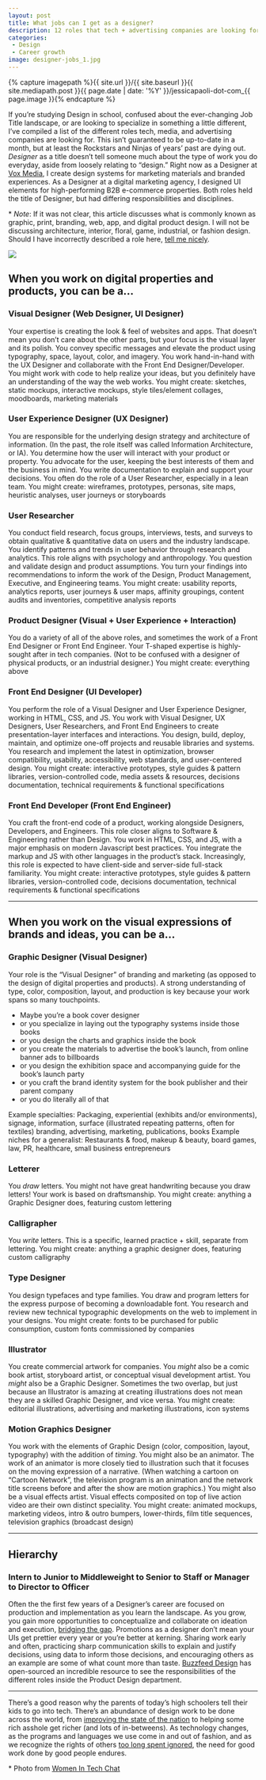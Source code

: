 ```yaml
---
layout: post
title: What jobs can I get as a designer?
description: 12 roles that tech + advertising companies are looking for. There’s an abundance of design work to be done across the world, for good and evil.
categories:
 - Design
 - Career growth
image: designer-jobs_1.jpg
---
```

{% capture imagepath %}{{ site.url }}/{{ site.baseurl }}{{ site.mediapath.post }}{{ page.date | date: '%Y' }}/jessicapaoli-dot-com_{{ page.image }}{% endcapture %}

If you’re studying Design in school, confused about the ever-changing Job Title landscape, or are looking to specialize in something a little different, I’ve compiled a list of the different roles tech, media, and advertising companies are looking for. This isn’t guaranteed to be up-to-date in a month, but at least the Rockstars and Ninjas of years’ past are dying out. _Designer_ as a title doesn’t tell someone much about the type of work you do everyday, aside from loosely relating to “design.” Right now as a Designer at [Vox Media](http://voxmedia.com), I create design systems for marketing materials and branded experiences. As a Designer at a digital marketing agency, I designed UI elements for high-performing B2B e-commerce properties. Both roles held the title of Designer, but had differing responsibilities and disciplines.

<p class="hanging">&#42; <em>Note</em>: If it was not clear, this article discusses what is commonly known as graphic, print, branding, web, app, and digital product design. I will not be discussing architecture, interior, floral, game, industrial, or fashion design. Should I have incorrectly described a role here, <a href="http://twitter.com/home?status=@skullface%20Hi%20Skullface!%20">tell me nicely</a>.</p>

<div class="media align-none"><img src="{{ imagepath }}"></div>

## When you work on digital properties and products, you can be a…

### Visual Designer (Web Designer, UI Designer)

Your expertise is creating the look & feel of websites and apps. That doesn’t mean you don’t care about the other parts, but your focus is the visual layer and its polish. You convey specific messages and elevate the product using typography, space, layout, color, and imagery. You work hand-in-hand with the UX Designer and collaborate with the Front End Designer/Developer. You might work with code to help realize your ideas, but you definitely have an understanding of the way the web works. You might create: sketches, static mockups, interactive mockups, style tiles/element collages, moodboards, marketing materials

### User Experience Designer (UX Designer)

You are responsible for the underlying design strategy and architecture of information. (In the past, the role itself was called Information Architecture, or IA). You determine how the user will interact with your product or property. You advocate for the user, keeping the best interests of them and the business in mind. You write documentation to explain and support your decisions. You often do the role of a User Researcher, especially in a lean team. You might create: wireframes, prototypes, personas, site maps, heuristic analyses, user journeys or storyboards

### User Researcher

You conduct field research, focus groups, interviews, tests, and surveys to obtain qualitative & quantitative data on users and the industry landscape. You identify patterns and trends in user behavior through research and analytics. This role aligns with psychology and anthropology. You question and validate design and product assumptions. You turn your findings into recommendations to inform the work of the Design, Product Management, Executive, and Engineering teams. You might create: usability reports, analytics reports, user journeys & user maps, affinity groupings, content audits and inventories, competitive analysis reports

### Product Designer (Visual + User Experience + Interaction)

You do a variety of all of the above roles, and sometimes the work of a Front End Designer or Front End Engineer. Your T-shaped expertise is highly-sought after in tech companies. (Not to be confused with a designer of physical products, or an industrial designer.) You might create: everything above

### Front End Designer (UI Developer)

You perform the role of a Visual Designer and User Experience Designer, working in HTML, CSS, and JS. You work with Visual Designer, UX Designers, User Researchers, and Front End Engineers to create presentation-layer interfaces and interactions. You design, build, deploy, maintain, and optimize one-off projects and reusable libraries and systems. You research and implement the latest in optimization, browser compatibility, usability, accessibility, web standards, and user-centered design. You might create: interactive prototypes, style guides & pattern libraries, version-controlled code, media assets & resources, decisions documentation, technical requirements & functional specifications

### Front End Developer (Front End Engineer)

You craft the front-end code of a product, working alongside Designers, Developers, and Engineers. This role closer aligns to Software & Engineering rather than Design. You work in HTML, CSS, and JS, with a major emphasis on modern Javascript best practices. You integrate the markup and JS with other languages in the product’s stack. Increasingly, this role is expected to have client-side and server-side full-stack familiarity. You might create: interactive prototypes, style guides & pattern libraries, version-controlled code, decisions documentation, technical requirements & functional specifications

---

## When you work on the visual expressions of brands and ideas, you can be a…

### Graphic Designer (Visual Designer)

Your role is the “Visual Designer” of branding and marketing (as opposed to the design of digital properties and products). A strong understanding of type, color, composition, layout, and production is key because your work spans so many touchpoints.

*   Maybe you’re a book cover designer
*   or you specialize in laying out the typography systems inside those books
*   or you design the charts and graphics inside the book
*   or you create the materials to advertise the book’s launch, from online banner ads to billboards
*   or you design the exhibition space and accompanying guide for the book’s launch party
*   or you craft the brand identity system for the book publisher and their parent company
*   or you do literally all of that

Example specialties: Packaging, experiential (exhibits and/or environments), signage, information, surface (illustrated repeating patterns, often for textiles) branding, advertising, marketing, publications, books Example niches for a generalist: Restaurants & food, makeup & beauty, board games, law, PR, healthcare, small business entrepreneurs

### Letterer

You _draw_ letters. You might not have great handwriting because you draw letters! Your work is based on draftsmanship. You might create: anything a Graphic Designer does, featuring custom lettering

### Calligrapher

You _write_ letters. This is a specific, learned practice + skill, separate from lettering. You might create: anything a graphic designer does, featuring custom calligraphy

### Type Designer

You design typefaces and type families. You draw and program letters for the express purpose of becoming a downloadable font. You research and review new technical typographic developments on the web to implement in your designs. You might create: fonts to be purchased for public consumption, custom fonts commissioned by companies

### Illustrator

You create commercial artwork for companies. You _might_ also be a comic book artist, storyboard artist, or conceptual visual development artist. You _might_ also be a Graphic Designer. Sometimes the two overlap, but just because an Illustrator is amazing at creating illustrations does not mean they are a skilled Graphic Designer, and vice versa. You might create: editorial illustrations, advertising and marketing illustrations, icon systems

### Motion Graphics Designer

You work with the elements of Graphic Design (color, composition, layout, typography) with the addition of _timing_. You might also be an animator. The work of an animator is more closely tied to illustration such that it focuses on the moving expression of a narrative. (When watching a cartoon on “Cartoon Network”, the television program is an animation and the network title screens before and after the show are motion graphics.) You might also be a visual effects artist. Visual effects composited on top of live action video are their own distinct speciality. You might create: animated mockups, marketing videos, intro & outro bumpers, lower-thirds, film title sequences, television graphics (broadcast design)

---

## Hierarchy

### Intern to Junior to Middleweight to Senior to Staff or Manager to Director to Officer

Often the the first few years of a Designer’s career are focused on production and implementation as you learn the landscape. As you grow, you gain more opportunities to conceptualize and collaborate on ideation and execution, [<span class="s3">bridging the gap</span>](https://medium.com/the-year-of-the-looking-glass/junior-designers-vs-senior-designers-fbe483d3b51e#.2x9l83jjm). Promotions as a designer don’t mean your UIs get prettier every year or you’re better at kerning. Sharing work early and often, practicing sharp communication skills to explain and justify decisions, using data to inform those decisions, and encouraging others as an example are some of what count more than taste. [Buzzfeed Design](https://docs.google.com/document/d/1V8HHMXe2LIj4V6SfnxXm-3FCDkZP0U7lLt9dvtjNrHk/edit#heading=h.kthodoi1iyku) has open-sourced an incredible resource to see the responsibilities of the different roles inside the Product Design department.

---

There’s a good reason why the parents of today’s high schoolers tell their kids to go into tech. There’s an abundance of design work to be done across the world, from [improving the state of the nation](http://navahq.com/) to helping some rich asshole get richer (and lots of in-betweens). As technology changes, as the programs and languages we use come in and out of fashion, and as we recognize the rights of others [too long spent ignored](https://www.w3.org/standards/webdesign/accessibility), the need for good work done by good people endures.

<p class="hanging">&#42; Photo from <a href="http://www.wocintechchat.com/blog/wocintechphotos">Women In Tech Chat</a></p>
